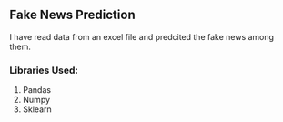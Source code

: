 ## Fake News Prediction

I have read data from an excel file and predcited the fake news among them.

### Libraries Used:
1. Pandas
2. Numpy
3. Sklearn